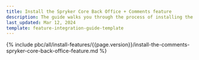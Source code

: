 ```yaml
---
title: Install the Spryker Core Back Office + Comments feature
description: The guide walks you through the process of installing the Comments and Spryker Core Back Office feature into the project.
last_updated: Mar 12, 2024
template: feature-integration-guide-template
---
```


{% include pbc/all/install-features/{{page.version}}/install-the-comments-spryker-core-back-office-feature.md %} <!-- To edit, see /_includes/pbc/all/install-features/202404.0/install-the-comments-spryker-core-back-office-feature.md -->
